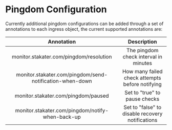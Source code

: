 # Pingdom Configuration

Currently additional pingdom configurations can be added through a set of annotations to each ingress object, the current supported annotations are:

|                        Annotation                        |                    Description                   |
|:--------------------------------------------------------:|:------------------------------------------------:|
| monitor.stakater.com/pingdom/resolution                  | The pingdom check interval in minutes            |
| monitor.stakater.com/pingdom/send-notification-when-down | How many failed check attempts before notifying  |
| monitor.stakater.com/pingdom/paused                      | Set to "true" to pause checks                    |
| monitor.stakater.com/pingdom/notify-when-back-up         | Set to "false" to disable recovery notifications |